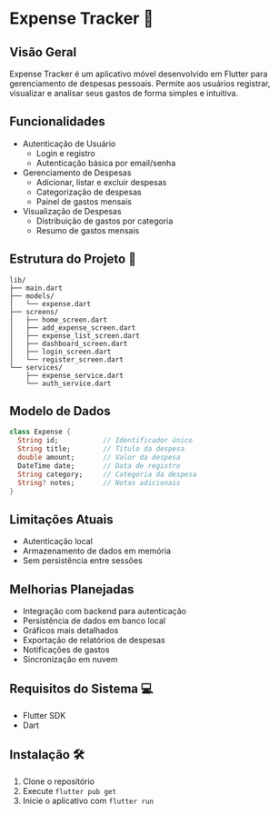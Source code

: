 # Expense Tracker 💸

## Visão Geral

Expense Tracker é um aplicativo móvel desenvolvido em Flutter para gerenciamento de despesas pessoais. Permite aos usuários registrar, visualizar e analisar seus gastos de forma simples e intuitiva.

## Funcionalidades

- Autenticação de Usuário
  - Login e registro
  - Autenticação básica por email/senha
- Gerenciamento de Despesas
  - Adicionar, listar e excluir despesas
  - Categorização de despesas
  - Painel de gastos mensais
- Visualização de Despesas
  - Distribuição de gastos por categoria
  - Resumo de gastos mensais

## Estrutura do Projeto 📂

```
lib/
├── main.dart
├── models/
│   └── expense.dart
├── screens/
│   ├── home_screen.dart
│   ├── add_expense_screen.dart
│   ├── expense_list_screen.dart
│   ├── dashboard_screen.dart
│   ├── login_screen.dart
│   └── register_screen.dart
└── services/
    ├── expense_service.dart
    └── auth_service.dart
```

## Modelo de Dados

```dart
class Expense {
  String id;           // Identificador único
  String title;        // Título da despesa
  double amount;       // Valor da despesa
  DateTime date;       // Data de registro
  String category;     // Categoria da despesa
  String? notes;       // Notas adicionais
}
```

## Limitações Atuais

- Autenticação local
- Armazenamento de dados em memória
- Sem persistência entre sessões

## Melhorias Planejadas

- Integração com backend para autenticação
- Persistência de dados em banco local
- Gráficos mais detalhados
- Exportação de relatórios de despesas
- Notificações de gastos
- Sincronização em nuvem

## Requisitos do Sistema 💻

- Flutter SDK
- Dart

## Instalação 🛠️

1. Clone o repositório
2. Execute `flutter pub get`
3. Inicie o aplicativo com `flutter run`
